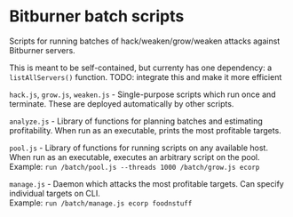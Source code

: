 # Bitburner batch scripts

Scripts for running batches of hack/weaken/grow/weaken attacks against Bitburner servers.

This is meant to be self-contained, but currenty has one dependency: a `listAllServers()` function.
TODO: integrate this and make it more efficient


`hack.js`, `grow.js`, `weaken.js` - Single-purpose scripts which run once and terminate. These are deployed automatically by other scripts.

`analyze.js` - Library of functions for planning batches and estimating profitability.
When run as an executable, prints the most profitable targets.

`pool.js` - Library of functions for running scripts on any available host.
When run as an executable, executes an arbitrary script on the pool.  
Example: `run /batch/pool.js --threads 1000 /batch/grow.js ecorp`

`manage.js` - Daemon which attacks the most profitable targets.
Can specify individual targets on CLI.  
Example: `run /batch/manage.js ecorp foodnstuff`
